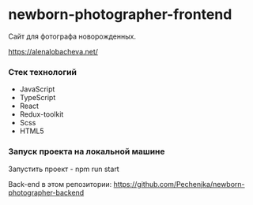 # newborn-photographer-frontend

Сайт для фотографа новорожденных.

https://alenalobacheva.net/

### Стек технологий

- JavaScript
- TypeScript
- React
- Redux-toolkit
- Scss
- HTML5


### Запуск проекта на локальной машине

 Запустить проект - npm run start

Back-end в этом репозитории: https://github.com/Pechenjka/newborn-photographer-backend


